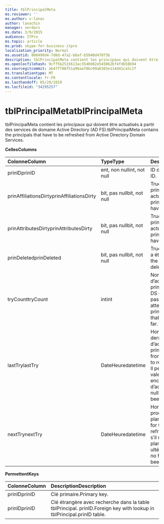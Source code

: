 ```yaml
---
title: tblPrincipalMeta
ms.reviewer: ''
ms.author: v-lanac
author: lanachin
manager: serdars
ms.date: 3/9/2015
audience: ITPro
ms.topic: article
ms.prod: skype-for-business-itpro
localization_priority: Normal
ms.assetid: 808490d4-7d6d-47a2-b8af-b5940d47073b
description: tblPrincipalMeta contient les principaux qui doivent être actualisés à partir des services de domaine Active Directory (AD FS).
ms.openlocfilehash: 9cff5b2515613ac3540d82e545862bf4fdb58b94
ms.sourcegitcommit: ab47ff88f51a96aaf8bc99a6303e114d41ca5c2f
ms.translationtype: MT
ms.contentlocale: fr-FR
ms.lasthandoff: 05/20/2019
ms.locfileid: "34295257"
---
```

# <a name="tblprincipalmeta"></a><span data-ttu-id="00187-103">tblPrincipalMeta</span><span class="sxs-lookup"><span data-stu-id="00187-103">tblPrincipalMeta</span></span>
 
<span data-ttu-id="00187-104">tblPrincipalMeta contient les principaux qui doivent être actualisés à partir des services de domaine Active Directory (AD FS).</span><span class="sxs-lookup"><span data-stu-id="00187-104">tblPrincipalMeta contains the principals that have to be refreshed from Active Directory Domain Services.</span></span>
  
<span data-ttu-id="00187-105">**Celles**</span><span class="sxs-lookup"><span data-stu-id="00187-105">**Columns**</span></span>

|<span data-ttu-id="00187-106">**Colonne**</span><span class="sxs-lookup"><span data-stu-id="00187-106">**Column**</span></span>|<span data-ttu-id="00187-107">**Type**</span><span class="sxs-lookup"><span data-stu-id="00187-107">**Type**</span></span>|<span data-ttu-id="00187-108">**Description**</span><span class="sxs-lookup"><span data-stu-id="00187-108">**Description**</span></span>|
|:-----|:-----|:-----|
|<span data-ttu-id="00187-109">prinID</span><span class="sxs-lookup"><span data-stu-id="00187-109">prinID</span></span>  <br/> |<span data-ttu-id="00187-110">ent, non null</span><span class="sxs-lookup"><span data-stu-id="00187-110">int, not null</span></span>  <br/> |<span data-ttu-id="00187-111">ID du principal.</span><span class="sxs-lookup"><span data-stu-id="00187-111">Principal ID.</span></span>  <br/> |
|<span data-ttu-id="00187-112">prinAffiliationsDirty</span><span class="sxs-lookup"><span data-stu-id="00187-112">prinAffiliationsDirty</span></span>  <br/> |<span data-ttu-id="00187-113">bit, pas null</span><span class="sxs-lookup"><span data-stu-id="00187-113">bit, not null</span></span>  <br/> |<span data-ttu-id="00187-114">True si les affiliations principales doivent être actualisées.</span><span class="sxs-lookup"><span data-stu-id="00187-114">True if principal affiliations have to be refreshed.</span></span>  <br/> |
|<span data-ttu-id="00187-115">prinAttributesDirty</span><span class="sxs-lookup"><span data-stu-id="00187-115">prinAttributesDirty</span></span>  <br/> |<span data-ttu-id="00187-116">bit, pas null</span><span class="sxs-lookup"><span data-stu-id="00187-116">bit, not null</span></span>  <br/> |<span data-ttu-id="00187-117">True si les attributs principaux doivent être actualisés.</span><span class="sxs-lookup"><span data-stu-id="00187-117">True if principal attributes have to be refreshed.</span></span>  <br/> |
|<span data-ttu-id="00187-118">prinDeleted</span><span class="sxs-lookup"><span data-stu-id="00187-118">prinDeleted</span></span>  <br/> |<span data-ttu-id="00187-119">bit, pas null</span><span class="sxs-lookup"><span data-stu-id="00187-119">bit, not null</span></span>  <br/> |<span data-ttu-id="00187-120">True si l’objet principal a été supprimé.</span><span class="sxs-lookup"><span data-stu-id="00187-120">True if the principal has been deleted.</span></span>  <br/> |
|<span data-ttu-id="00187-121">tryCount</span><span class="sxs-lookup"><span data-stu-id="00187-121">tryCount</span></span>  <br/> |<span data-ttu-id="00187-122">int</span><span class="sxs-lookup"><span data-stu-id="00187-122">int</span></span>  <br/> |<span data-ttu-id="00187-123">Nombre de tentatives d’actualisation du principal à partir d’AD DS qui est déjà en passe.</span><span class="sxs-lookup"><span data-stu-id="00187-123">Number of attempts to refresh the principal from AD DS that have happened so far.</span></span>  <br/> |
|<span data-ttu-id="00187-124">lastTry</span><span class="sxs-lookup"><span data-stu-id="00187-124">lastTry</span></span>  <br/> |<span data-ttu-id="00187-125">DateHeure</span><span class="sxs-lookup"><span data-stu-id="00187-125">datetime</span></span>  <br/> |<span data-ttu-id="00187-126">Horodatage de la dernière tentative d’actualisation du principal.</span><span class="sxs-lookup"><span data-stu-id="00187-126">Time stamp from the latest attempt to refresh the principal.</span></span> <span data-ttu-id="00187-127">Il peut s’agir de la valeur null s’il n’y a pas encore de tentative d’actualisation.</span><span class="sxs-lookup"><span data-stu-id="00187-127">Can be null if no refresh has been attempted yet.</span></span>  <br/> |
|<span data-ttu-id="00187-128">nextTry</span><span class="sxs-lookup"><span data-stu-id="00187-128">nextTry</span></span>  <br/> |<span data-ttu-id="00187-129">DateHeure</span><span class="sxs-lookup"><span data-stu-id="00187-129">datetime</span></span>  <br/> |<span data-ttu-id="00187-130">Horodatage de la prochaine actualisation planifiée.</span><span class="sxs-lookup"><span data-stu-id="00187-130">Time stamp for the next scheduled refresh.</span></span> <span data-ttu-id="00187-131">Peut être null s’il n’y a pas de planification ultérieure.</span><span class="sxs-lookup"><span data-stu-id="00187-131">Can be null if no further refresh has been scheduled.</span></span>  <br/> |
   
<span data-ttu-id="00187-132">**Permettent**</span><span class="sxs-lookup"><span data-stu-id="00187-132">**Keys**</span></span>

|<span data-ttu-id="00187-133">**Colonne**</span><span class="sxs-lookup"><span data-stu-id="00187-133">**Column**</span></span>|<span data-ttu-id="00187-134">**Description**</span><span class="sxs-lookup"><span data-stu-id="00187-134">**Description**</span></span>|
|:-----|:-----|
|<span data-ttu-id="00187-135">prinID</span><span class="sxs-lookup"><span data-stu-id="00187-135">prinID</span></span>  <br/> |<span data-ttu-id="00187-136">Clé primaire.</span><span class="sxs-lookup"><span data-stu-id="00187-136">Primary key.</span></span>  <br/> |
|<span data-ttu-id="00187-137">prinID</span><span class="sxs-lookup"><span data-stu-id="00187-137">prinID</span></span>  <br/> |<span data-ttu-id="00187-138">Clé étrangère avec recherche dans la table tblPrincipal. prinID.</span><span class="sxs-lookup"><span data-stu-id="00187-138">Foreign key with lookup in tblPrincipal.prinID table.</span></span>  <br/> |
   

